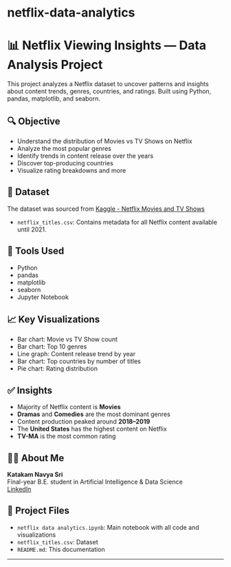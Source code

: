 # netflix-data-analytics
# 📊 Netflix Viewing Insights — Data Analysis Project

This project analyzes a Netflix dataset to uncover patterns and insights about content trends, genres, countries, and ratings. Built using Python, pandas, matplotlib, and seaborn.

## 🔍 Objective

- Understand the distribution of Movies vs TV Shows on Netflix
- Analyze the most popular genres
- Identify trends in content release over the years
- Discover top-producing countries
- Visualize rating breakdowns and more

## 📁 Dataset

The dataset was sourced from [Kaggle - Netflix Movies and TV Shows](https://www.kaggle.com/datasets/shivamb/netflix-shows)

- `netflix_titles.csv`: Contains metadata for all Netflix content available until 2021.

## 📌 Tools Used

- Python
- pandas
- matplotlib
- seaborn
- Jupyter Notebook

## 📈 Key Visualizations

- Bar chart: Movie vs TV Show count
- Bar chart: Top 10 genres
- Line graph: Content release trend by year
- Bar chart: Top countries by number of titles
- Pie chart: Rating distribution

## ✅ Insights

- Majority of Netflix content is **Movies**
- **Dramas** and **Comedies** are the most dominant genres
- Content production peaked around **2018–2019**
- The **United States** has the highest content on Netflix
- **TV-MA** is the most common rating

## 👩‍💻 About Me

**Katakam Navya Sri**  
Final-year B.E. student in Artificial Intelligence & Data Science  
[LinkedIn](https://www.linkedin.com/in/katakam-navya-sri-68098624a)

## 📂 Project Files

- `netflix data analytics.ipynb`: Main notebook with all code and visualizations
- `netflix_titles.csv`: Dataset
- `README.md`: This documentation

---

